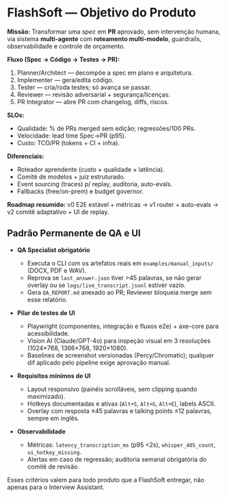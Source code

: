 ﻿# FlashSoft — Objetivo do Produto

**Missão:** Transformar uma *spec* em **PR** aprovado, sem intervenção humana, via sistema **multi-agente** com **roteamento multi-modelo**, guardrails, observabilidade e controle de orçamento.

**Fluxo (Spec → Código → Testes → PR):**
1. Planner/Architect — decompõe a spec em plano e arquitetura.
2. Implementer — gera/edita código.
3. Tester — cria/roda testes; só avança se passar.
4. Reviewer — revisão adversarial + segurança/licenças.
5. PR Integrator — abre PR com changelog, diffs, riscos.

**SLOs:**
- Qualidade: % de PRs merged sem edição; regressões/100 PRs.
- Velocidade: lead time Spec→PR (p95).
- Custo: TCO/PR (tokens + CI + infra).

**Diferenciais:**
- Roteador aprendente (custo × qualidade × latência).
- Comitê de modelos + juiz estruturado.
- Event sourcing (traces) p/ replay, auditoria, auto-evals.
- Fallbacks (free/on-prem) e budget governor.

**Roadmap resumido:** v0 E2E estável + métricas → v1 router + auto-evals → v2 comitê adaptativo + UI de replay.

## Padrão Permanente de QA e UI

- **QA Specialist obrigatório**
  - Executa o CLI com os artefatos reais em `examples/manual_inputs/` (DOCX, PDF e WAV).
  - Reprova se `last_answer.json` tiver >45 palavras, se não gerar overlay ou se `logs/live_transcript.jsonl` estiver vazio.
  - Gera `QA_REPORT.md` anexado ao PR; Reviewer bloqueia merge sem esse relatório.

- **Pilar de testes de UI**
  - Playwright (componentes, integração e fluxos e2e) + axe-core para acessibilidade.
  - Vision AI (Claude/GPT-4o) para inspeção visual em 3 resoluções (1024×768, 1366×768, 1920×1080).
  - Baselines de screenshot versionadas (Percy/Chromatic); qualquer dif aplicado pelo pipeline exige aprovação manual.

- **Requisitos mínimos de UI**
  - Layout responsivo (painéis scrolláveis, sem clipping quando maximizado).
  - Hotkeys documentadas e ativas (`Alt+S`, `Alt+G`, `Alt+E`), labels ASCII.
  - Overlay com resposta ≤45 palavras e talking points ≤12 palavras, sempre em inglês.

- **Observabilidade**
  - Métricas: `latency_transcription_ms` (p95 <2s), `whisper_405_count`, `ui_hotkey_missing`.
  - Alertas em caso de regressão; auditoria semanal obrigatória do comitê de revisão.

Esses critérios valem para todo produto que a FlashSoft entregar, não apenas para o Interview Assistant.
